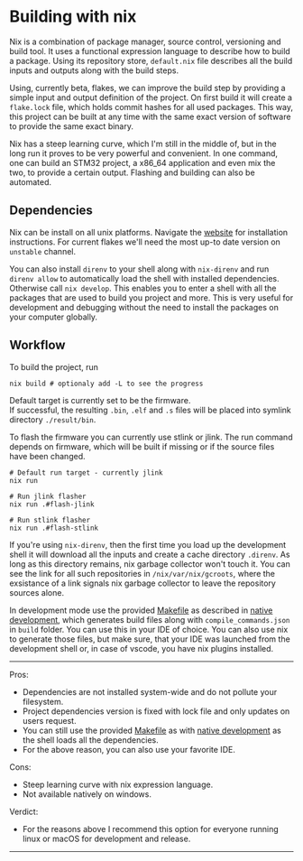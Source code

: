 # Building with nix

Nix is a combination of package manager, source control, versioning and build tool. It uses a functional expression language to describe how to build a package. Using its repository store, `default.nix` file describes all the build inputs and outputs along with the build steps.  

Using, currently beta, flakes, we can improve the build step by providing a simple input and output definition of the project. On first build it will create a `flake.lock` file, which holds commit hashes for all used packages. This way, this project can be built at any time with the same exact version of software to provide the same exact binary.  

Nix has a steep learning curve, which I'm still in the middle of, but in the long run it proves to be very powerful and convenient. In one command, one can build an STM32 project, a x86_64 application and even mix the two, to provide a certain output. Flashing and building can also be automated.  

## Dependencies

Nix can be install on all unix platforms. Navigate the [website](https://nixos.org/download.html) for installation instructions. For current flakes we'll need the most up-to date version on `unstable` channel.  

You can also install `direnv` to your shell along with `nix-direnv` and run `direnv allow` to automatically load the shell with installed dependencies. Otherwise call `nix develop`. This enables you to enter a shell with all the packages that are used to build you project and more. This is very useful for development and debugging without the need to install the packages on your computer globally.  

## Workflow

To build the project, run

```shell
nix build # optionaly add -L to see the progress
```

Default target is currently set to be the firmware.  
If successful, the resulting `.bin`, `.elf` and `.s` files will be placed into symlink directory `./result/bin`.  

To flash the firmware you can currently use stlink or jlink. The run command depends on firmware, which will be built if missing or if the source files have been changed.

```shell
# Default run target - currently jlink
nix run

# Run jlink flasher
nix run .#flash-jlink

# Run stlink flasher
nix run .#flash-stlink
```

If you're using `nix-direnv`, then the first time you load up the development shell it will download all the inputs and create a cache directory `.direnv`. As long as this directory remains, nix garbage collector won't touch it. You can see the link for all such repositories in `/nix/var/nix/gcroots`, where the exsistance of a link signals nix garbage collector to leave the repository sources alone.  

In development mode use the provided [Makefile](../Makefile) as described in [native development](build-native.md), which generates build files along with `compile_commands.json` in `build` folder. You can use this in your IDE of choice. You can also use nix to generate those files, but make sure, that your IDE was launched from the development shell or, in case of vscode, you have nix plugins installed.  

---

Pros:  

* Dependencies are not installed system-wide and do not pollute your filesystem.  
* Project dependencies version is fixed with lock file and only updates on users request.  
* You can still use the provided [Makefile](../Makefile) as with [native development](build-native.md) as the shell loads all the dependencies.  
* For the above reason, you can also use your favorite IDE.  

Cons:  

* Steep learning curve with nix expression language.  
* Not available natively on windows.  

Verdict:

* For the reasons above I recommend this option for everyone running linux or macOS for development and release.  

---
